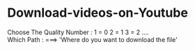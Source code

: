 # Download-videos-on-Youtube
Choose The Quality Number : 
1 = 0
2 = 1
3 = 2 ....  
Which Path : ===> 'Where do you want to download the file'
